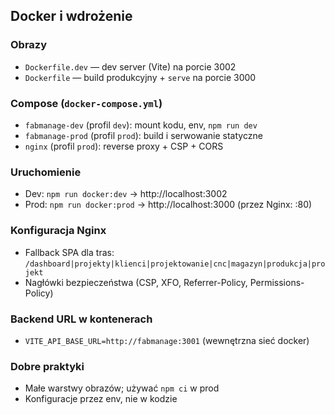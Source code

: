 ## Docker i wdrożenie

### Obrazy
- `Dockerfile.dev` — dev server (Vite) na porcie 3002
- `Dockerfile` — build produkcyjny + `serve` na porcie 3000

### Compose (`docker-compose.yml`)
- `fabmanage-dev` (profil `dev`): mount kodu, env, `npm run dev`
- `fabmanage-prod` (profil `prod`): build i serwowanie statyczne
- `nginx` (profil `prod`): reverse proxy + CSP + CORS

### Uruchomienie
- Dev: `npm run docker:dev` → http://localhost:3002
- Prod: `npm run docker:prod` → http://localhost:3000 (przez Nginx: :80)

### Konfiguracja Nginx
- Fallback SPA dla tras: `/dashboard|projekty|klienci|projektowanie|cnc|magazyn|produkcja|projekt`
- Nagłówki bezpieczeństwa (CSP, XFO, Referrer-Policy, Permissions-Policy)

### Backend URL w kontenerach
- `VITE_API_BASE_URL=http://fabmanage:3001` (wewnętrzna sieć docker)

### Dobre praktyki
- Małe warstwy obrazów; używać `npm ci` w prod
- Konfiguracje przez env, nie w kodzie


